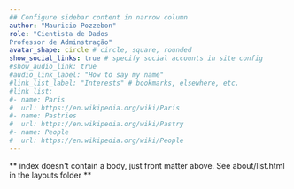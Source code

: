 ```yaml
---
## Configure sidebar content in narrow column
author: "Mauricio Pozzebon"
role: "Cientista de Dados
Professor de Adminstração"
avatar_shape: circle # circle, square, rounded
show_social_links: true # specify social accounts in site config
#show_audio_link: true
#audio_link_label: "How to say my name"
#link_list_label: "Interests" # bookmarks, elsewhere, etc.
#link_list:
#- name: Paris
#  url: https://en.wikipedia.org/wiki/Paris
#- name: Pastries
#  url: https://en.wikipedia.org/wiki/Pastry
#- name: People
#  url: https://en.wikipedia.org/wiki/People
---
```


** index doesn't contain a body, just front matter above.
See about/list.html in the layouts folder **
